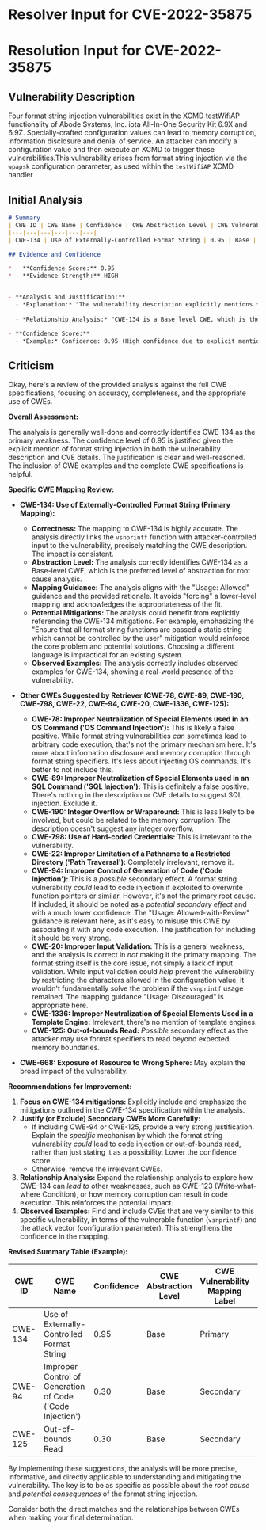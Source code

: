 # Resolver Input for CVE-2022-35875

# Resolution Input for CVE-2022-35875

## Vulnerability Description
Four format string injection vulnerabilities exist in the XCMD testWifiAP functionality of Abode Systems, Inc. iota All-In-One Security Kit 6.9X and 6.9Z. Specially-crafted configuration values can lead to memory corruption, information disclosure and denial of service. An attacker can modify a configuration value and then execute an XCMD to trigger these vulnerabilities.This vulnerability arises from format string injection via the `wpapsk` configuration parameter, as used within the `testWifiAP` XCMD handler

## Initial Analysis
```markdown
# Summary 
| CWE ID | CWE Name | Confidence | CWE Abstraction Level | CWE Vulnerability Mapping Label | CWE-Vulnerability Mapping Notes |
|---|---|---|---|---|---|
| CWE-134 | Use of Externally-Controlled Format String | 0.95 | Base | Primary | Allowed |

## Evidence and Confidence

*   **Confidence Score:** 0.95
*   **Evidence Strength:** HIGH


- **Analysis and Justification:**  
  - *Explanation:* "The vulnerability description explicitly mentions **format string injection** in the XCMD testWifiAP functionality. The CVE Reference Links Content Summary further confirms that the `log` function utilizes `vsnprintf` with a **format string** controlled by an attacker. This aligns directly with CWE-134's description: "The product uses a function that accepts a format string as an argument, but the format string originates from an external source." The impact (memory corruption, information disclosure, denial of service) is also consistent with the potential consequences of a format string vulnerability. The Retriever Results also lists CWE-134 with the highest score."
  
  - *Relationship Analysis:* "CWE-134 is a Base level CWE, which is the preferred level of abstraction. There are no direct relationships listed in the provided data that are highly relevant to this specific case. However, it's worth noting that CWE-134 could potentially lead to other weaknesses such as information leakage, depending on how the format string is exploited."

- **Confidence Score:**  
  - *Example:* Confidence: 0.95 (High confidence due to explicit mention of format string injection and confirmation in CVE details.)
```

## Criticism
Okay, here's a review of the provided analysis against the full CWE specifications, focusing on accuracy, completeness, and the appropriate use of CWEs.

**Overall Assessment:**

The analysis is generally well-done and correctly identifies CWE-134 as the primary weakness. The confidence level of 0.95 is justified given the explicit mention of format string injection in both the vulnerability description and CVE details. The justification is clear and well-reasoned. The inclusion of CWE examples and the complete CWE specifications is helpful.

**Specific CWE Mapping Review:**

*   **CWE-134: Use of Externally-Controlled Format String (Primary Mapping):**
    *   **Correctness:** The mapping to CWE-134 is highly accurate.  The analysis directly links the `vsnprintf` function with attacker-controlled input to the vulnerability, precisely matching the CWE description. The impact is consistent.
    *   **Abstraction Level:** The analysis correctly identifies CWE-134 as a Base-level CWE, which is the preferred level of abstraction for root cause analysis.
    *   **Mapping Guidance:** The analysis aligns with the "Usage: Allowed" guidance and the provided rationale.  It avoids "forcing" a lower-level mapping and acknowledges the appropriateness of the fit.
    *   **Potential Mitigations:** The analysis could benefit from explicitly referencing the CWE-134 mitigations. For example, emphasizing the "Ensure that all format string functions are passed a static string which cannot be controlled by the user" mitigation would reinforce the core problem and potential solutions. Choosing a different language is impractical for an existing system.
    *   **Observed Examples:** The analysis correctly includes observed examples for CWE-134, showing a real-world presence of the vulnerability.

*   **Other CWEs Suggested by Retriever (CWE-78, CWE-89, CWE-190, CWE-798, CWE-22, CWE-94, CWE-20, CWE-1336, CWE-125):**
    *   **CWE-78: Improper Neutralization of Special Elements used in an OS Command ('OS Command Injection'):** This is likely a false positive. While format string vulnerabilities *can* sometimes lead to arbitrary code execution, that's not the primary mechanism here. It's more about information disclosure and memory corruption through format string specifiers.  It's less about injecting OS commands. It's better to not include this.
    *   **CWE-89: Improper Neutralization of Special Elements used in an SQL Command ('SQL Injection'):**  This is definitely a false positive. There's nothing in the description or CVE details to suggest SQL injection.  Exclude it.
    *   **CWE-190: Integer Overflow or Wraparound:** This is less likely to be involved, but could be related to the memory corruption. The description doesn't suggest any integer overflow.
    *   **CWE-798: Use of Hard-coded Credentials:** This is irrelevant to the vulnerability.
    *   **CWE-22: Improper Limitation of a Pathname to a Restricted Directory ('Path Traversal'):** Completely irrelevant, remove it.
    *   **CWE-94: Improper Control of Generation of Code ('Code Injection'):**  This is a *possible* secondary effect. A format string vulnerability *could* lead to code injection if exploited to overwrite function pointers or similar. However, it's not the primary root cause. If included, it should be noted as a *potential secondary effect* and with a much lower confidence.  The "Usage: Allowed-with-Review" guidance is relevant here, as it's easy to misuse this CWE by associating it with any code execution. The justification for including it should be very strong.
    *   **CWE-20: Improper Input Validation:** This is a general weakness, and the analysis is correct in *not* making it the primary mapping.  The format string itself is the core issue, not simply a lack of input validation. While input validation could *help* prevent the vulnerability by restricting the characters allowed in the configuration value, it wouldn't fundamentally solve the problem if the `vsnprintf` usage remained. The mapping guidance "Usage: Discouraged" is appropriate here.
    *  **CWE-1336: Improper Neutralization of Special Elements Used in a Template Engine:** Irrelevant, there's no mention of template engines.
    *   **CWE-125: Out-of-bounds Read:** *Possible* secondary effect as the attacker may use format specifiers to read beyond expected memory boundaries.
*   **CWE-668: Exposure of Resource to Wrong Sphere:** May explain the broad impact of the vulnerability.

**Recommendations for Improvement:**

1.  **Focus on CWE-134 mitigations:**  Explicitly include and emphasize the mitigations outlined in the CWE-134 specification within the analysis.
2.  **Justify (or Exclude) Secondary CWEs More Carefully:**
    *   If including CWE-94 or CWE-125, provide a very strong justification.  Explain the *specific* mechanism by which the format string vulnerability *could* lead to code injection or out-of-bounds read, rather than just stating it as a possibility. Lower the confidence score.
    *   Otherwise, remove the irrelevant CWEs.
3.  **Relationship Analysis:** Expand the relationship analysis to explore how CWE-134 can *lead to* other weaknesses, such as CWE-123 (Write-what-where Condition), or how memory corruption can result in code execution. This reinforces the potential impact.
4.  **Observed Examples:** Find and include CVEs that are very similar to this specific vulnerability, in terms of the vulnerable function (`vsnprintf`) and the attack vector (configuration parameter).  This strengthens the confidence in the mapping.

**Revised Summary Table (Example):**

| CWE ID | CWE Name | Confidence | CWE Abstraction Level | CWE Vulnerability Mapping Label | CWE-Vulnerability Mapping Notes |
|---|---|---|---|---|---|
| CWE-134 | Use of Externally-Controlled Format String | 0.95 | Base | Primary | Allowed |
| CWE-94 | Improper Control of Generation of Code ('Code Injection') | 0.30 | Base | Secondary | Allowed-with-Review | (Possible secondary effect if format string is exploited to overwrite function pointers. Justification Required.) |
| CWE-125 | Out-of-bounds Read | 0.30 | Base | Secondary | Allowed | (Possible secondary effect if format string is exploited to read beyond memory boundaries. Justification Required.) |

By implementing these suggestions, the analysis will be more precise, informative, and directly applicable to understanding and mitigating the vulnerability. The key is to be as specific as possible about the *root cause* and *potential consequences* of the format string injection.

Consider both the direct matches and the relationships between CWEs
when making your final determination.
        